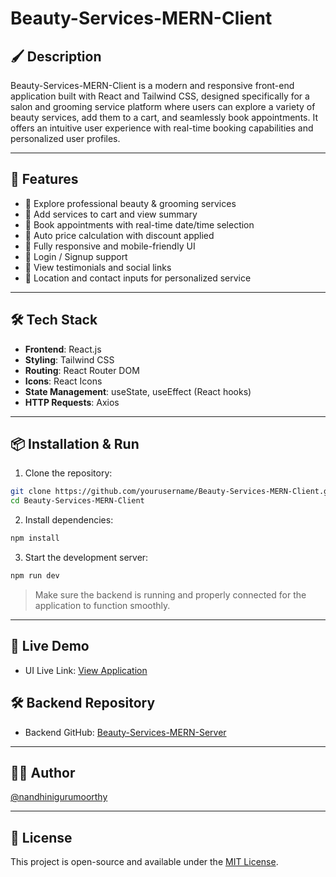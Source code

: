 # Beauty-Services-MERN-Client

## 🖌️ Description

Beauty-Services-MERN-Client is a modern and responsive front-end application built with React and Tailwind CSS, designed specifically for a salon and grooming service platform where users can explore a variety of beauty services, add them to a cart, and seamlessly book appointments. It offers an intuitive user experience with real-time booking capabilities and personalized user profiles.

---

## 🚀 Features

- 💅 Explore professional beauty & grooming services  
- 🛒 Add services to cart and view summary  
- 📅 Book appointments with real-time date/time selection  
- 💸 Auto price calculation with discount applied  
- 📱 Fully responsive and mobile-friendly UI  
- 🔐 Login / Signup support  
- 🌟 View testimonials and social links  
- 📍 Location and contact inputs for personalized service  

---

## 🛠️ Tech Stack

- **Frontend**: React.js  
- **Styling**: Tailwind CSS  
- **Routing**: React Router DOM  
- **Icons**: React Icons  
- **State Management**: useState, useEffect (React hooks)  
- **HTTP Requests**: Axios  

---

## 📦 Installation & Run

1. Clone the repository:

```bash
git clone https://github.com/yourusername/Beauty-Services-MERN-Client.git
cd Beauty-Services-MERN-Client
```

2. Install dependencies:

```bash
npm install
```

3. Start the development server:

```bash
npm run dev
```

> Make sure the backend is running and properly connected for the application to function smoothly.

---

## 🔗 Live Demo

- UI Live Link: [View Application](https://your-deployed-ui-link.com)

## 🛠️ Backend Repository

- Backend GitHub: [Beauty-Services-MERN-Server](https://github.com/yourusername/Beauty-Services-MERN-Server)

---

## 🙋‍♀️ Author

[@nandhinigurumoorthy](https://github.com/nandhinigurumoorthy)

---

## 📄 License

This project is open-source and available under the [MIT License](LICENSE).
